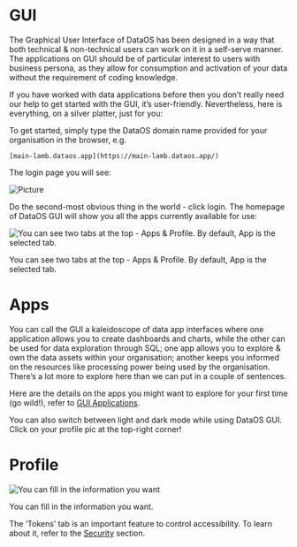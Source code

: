 # **GUI**

The Graphical User Interface of DataOS has been designed in a way that both technical & non-technical users can work on it in a self-serve manner. The applications on GUI should be of particular interest to users with business persona, as they allow for consumption and activation of your data without the requirement of coding knowledge.

If you have worked with data applications before then you don’t really need our help to get started with the GUI, it’s user-friendly. Nevertheless, here is everything, on a silver platter, just for you:

To get started, simply type the DataOS domain name provided for your organisation in the browser, e.g.

`[main-lamb.dataos.app](https://main-lamb.dataos.app/)`

The login page you will see:

<img src="GUI/Screenshot_2022-08-16_at_4.23.08_PM.png" 
        alt="Picture"
        style="display: block; margin: auto" />

Do the second-most obvious thing in the world - click login. The homepage of DataOS GUI will show you all the apps currently available for use:

<img src="GUI/immense_lamb.png" 
        alt="You can see two tabs at the top - Apps & Profile. By default, App is the selected tab."
        style="display: block; margin: auto" />

You can see two tabs at the top - Apps & Profile. By default, App is the selected tab.

# **Apps**

You can call the GUI a kaleidoscope of data app interfaces where one application allows you to create dashboards and charts, while the other can be used for data exploration through SQL; one app allows you to explore & own the data assets within your organisation; another keeps you informed on the resources like processing power being used by the organisation. There’s a lot more to explore here than we can put in a couple of sentences. 

Here are the details on the apps you might want to explore for your first time (go wild!), refer to
[GUI Applications](GUI/GUI%20Applications.md).

You can also switch between light and dark mode while using DataOS GUI. Click on your profile pic at the top-right corner!

# **Profile**

<img src="GUI/Screenshot_2022-08-18_at_3.36.19_PM.png" 
        alt="You can fill in the information you want"
        style="display: block; margin: auto" />

You can fill in the information you want.

The ‘Tokens’ tab is an important feature to control accessibility. To learn about it, refer to the
 [Security](../../Security.md) section.